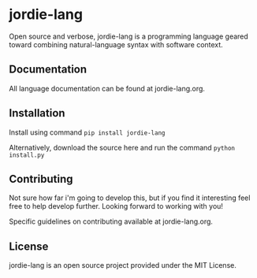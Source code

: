 # jordie-lang

Open source and verbose, jordie-lang is a programming language geared toward combining natural-language syntax with software context.

## Documentation

All language documentation can be found at jordie-lang.org.

## Installation

Install using command `pip install jordie-lang`

Alternatively, download the source here and run the command `python install.py`

## Contributing

Not sure how far i'm going to develop this, but if you find it interesting feel free to help develop further. Looking forward to working with you!

Specific guidelines on contributing available at jordie-lang.org.

## License

jordie-lang is an open source project provided under the MIT License.
